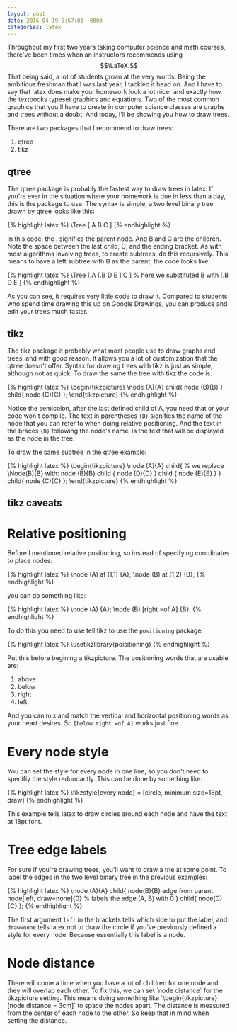 ```yaml
---
layout: post
date: 2016-04-19 9:57:00 -0800
categories: latex
---
```

Throughout my first two years taking computer science and math courses,
there've been times when an instructors recommends using $$\LaTeX.$$ That
being said, a lot of students groan at the very words. Being the ambitious
freshman that I was last year, I tackled it head on. And I have to say that
latex does make your homework look a lot nicer and exactly how the 
textbooks typeset graphics and equations. Two of the most common graphics
that you'll have to create in computer science classes are graphs and trees
without a doubt. And today, I'll be showing you how to draw trees.

There are two packages that I recommend to draw trees:

1.  qtree
2.  tikz


<h2>qtree</h2>
The qtree package is probably the fastest way to draw trees in latex. If
you're ever in the situation where your homework is due in less than a day,
this is the package to use. The syntax is simple, a two level binary tree
drawn by qtree looks like this:

{% highlight latex %}
\Tree [.A B C ]
{% endhighlight %}

In this code, the . signifies the parent node. And B and C are the children.
Note the space between the last child, C, and the ending bracket. As with
most algorithms involving trees, to create subtrees, do this recursively.
This means to have a left subtree with B as the parent, the code looks like:

{% highlight latex %}
\Tree [.A [.B D E ] C ] % here we substituted B with [.B D E ]
{% endhighlight %}

As you can see, it requires very little code to draw it. Compared to
students who spend time drawing this up on Google Drawings, you can produce
and edit your trees much faster.


<h2>tikz</h2>
The tikz package it probably what most people use to draw graphs and trees,
and with good reason. It allows you a lot of customization that the qtree
doesn't offer. Syntax for drawing trees with tikz is just as simple, although
not as quick. To draw the same the tree with tikz the code is:

{% highlight latex %}
\begin{tikzpicture}
\node (A){A}
  child{ node (B){B} }
  child{ node (C){C} };
\end{tikzpicture}
{% endhighlight %}

Notice the semicolon, after the last defined child of A, you need
that or your code won't compile. The text in parentheses `(B)` signifies the name 
of the node that you can refer to when doing relative positioning. 
And the text in the braces `{B}` following the node's name, is the text that will
be displayed as the node in the tree.

To draw the same subtree in the qtree example:

{% highlight latex %}
\begin{tikzpicture}
\node (A){A}
  child{
    % we replace \Node(B){B} with:
    node (B){B}
    child { node (D){D} }
    child { node (E){E} }
  }
  child{ node (C){C} };
\end{tikzpicture}
{% endhighlight %}


<h2>tikz caveats</h2>
<h1>Relative positioning</h1>
Before I mentioned relative positioning, so instead of specifying
coordinates to place nodes:

{% highlight latex %}
\node (A) at (1,1) {A};
\node (B) at (1,2) {B};
{% endhighlight %}

you can do something like:

{% highlight latex %}
\node (A) {A};
\node (B) [right =of A] {B};
{% endhighlight %}

To do this you need to use tell tikz to use the `positioning` package.

{% highlight latex %}
\usetikzlibrary{poisitioning}
{% endhighlight %}

Put this before begining a tikzpicture. The positioning words that are usable
are:

1. above
2. below
3. right
4. left

And you can mix and match the vertical and horizontal positioning words
as your heart desires. So `[below right =of A]` works just fine.


<h1>Every node style</h1>
You can set the style for every node in one line,
so you don't need to specifiy the style redundantly. This can be done by
something like:

{% highlight latex %}
\tikzstyle{every node} = [circle, minimum size=18pt, draw]
{% endhighlight %}

This example tells latex to draw circles around each node and have the text
at 18pt font.

<h1>Tree edge labels</h1>
For sure if you're drawing trees, you'll want to draw a trie at some point.
To label the edges in the two level binary tree in the previous examples:

{% highlight latex %}
\node (A){A}
  child{ 
    node(B){B}
    edge from parent node[left, draw=none]{0} % labels the edge (A, B) with 0
  }
  child{ node(C){C} };
{% endhighlight %}

The first argument `left` in the brackets tells which side to put the label, and
`draw=none` tells latex not to draw the circle if you've previously
defined a style for every node. Because essentially this label is a node.

<h1>Node distance</h1>
There will come a time when you have a lot of children for one node and 
they will overlap each other. To fix this, we can set `node distance`
for the tikzpicture setting. This means doing something like
`\begin{tikzpicture}[node distance = 3cm]` to space the nodes apart.
The distance is measured from the center of each node to the other. So keep
that in mind when setting the distance.
